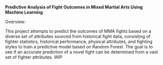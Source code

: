 **Predictive Analysis of Fight Outcomes in Mixed Martial Arts Using Machine Learning**

Overview:

This project attempts to predict the outcomes of MMA fights based on a diverse set of attributes sourced from historical fight data, consisting of fighter statistics, historical performance, physical attributes, and fighting styles to train a predictive model based on Random Forest. The goal is to see if an accurate prediction of a novel fight can be determined from a vast set of fighter attributes. WIP
